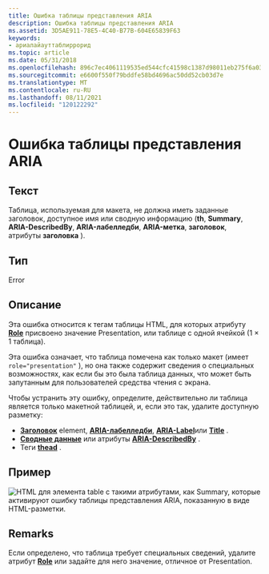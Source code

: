 ```yaml
---
title: Ошибка таблицы представления ARIA
description: Ошибка таблицы представления ARIA
ms.assetid: 3D5AE911-78E5-4C40-B77B-604E65839F63
keywords:
- ариалайауттаблиррорид
ms.topic: article
ms.date: 05/31/2018
ms.openlocfilehash: 896c7ec4061119535ed544cfc41598c1387d98011eb275f6a0345d9334a7dc9e
ms.sourcegitcommit: e6600f550f79bddfe58bd4696ac50dd52cb03d7e
ms.translationtype: MT
ms.contentlocale: ru-RU
ms.lasthandoff: 08/11/2021
ms.locfileid: "120122292"
---
```

# <a name="aria-presentation-table-error"></a>Ошибка таблицы представления ARIA

## <a name="text"></a>Текст

Таблица, используемая для макета, не должна иметь заданные заголовок, доступное имя или сводную информацию (**th**, **Summary**, **ARIA-DescribedBy**, **ARIA-лабелледби**, **ARIA-метка**, **заголовок**, атрибуты **заголовка** ).

## <a name="type"></a>Тип

Error

## <a name="description"></a>Описание

Эта ошибка относится к тегам таблицы HTML, для которых атрибуту [**Role**](https://developer.mozilla.org/docs/Web/HTML/Reference) присвоено значение Presentation, или таблице с одной ячейкой (1 × 1 таблица).

Эта ошибка означает, что таблица помечена как только макет (имеет `role="presentation"` ), но она также содержит сведения о специальных возможностях, как если бы это была таблица данных, что может быть запутанным для пользователей средства чтения с экрана.

Чтобы устранить эту ошибку, определите, действительно ли таблица является только макетной таблицей, и, если это так, удалите доступную разметку:

-   [**Заголовок**](https://developer.mozilla.org/docs/Web/HTML/Element/caption) element, [**ARIA-лабелледби**](https://developer.mozilla.org/docs/Web/Accessibility/ARIA), [**ARIA-Label**](https://developer.mozilla.org/docs/Web/Accessibility/ARIA)или [**Title**](https://developer.mozilla.org/docs/Web/HTML/Global_attributes/title) .
-   [**Сводные данные**](https://www.bing.com/search?q=**summary**) или атрибуты [**ARIA-DescribedBy**](https://developer.mozilla.org/docs/Web/Accessibility/ARIA) .
-   Теги [**thead**](https://developer.mozilla.org/docs/Web/HTML/Element/thead) .

## <a name="example"></a>Пример

![HTML для элемента table с такими атрибутами, как Summary, которые активируют ошибку таблицы представления ARIA, показанную в виде HTML-разметки. ](images/aria-layout-table.png)

## <a name="remarks"></a>Remarks

Если определено, что таблица требует специальных сведений, удалите атрибут [**Role**](https://developer.mozilla.org/docs/Web/HTML/Reference) или задайте для него значение, отличное от Presentation.

 

 




